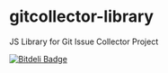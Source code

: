# gitcollector-library
JS Library for Git Issue Collector Project


[![Bitdeli Badge](https://d2weczhvl823v0.cloudfront.net/gitissuecollector/gitcollector-library/trend.png)](https://bitdeli.com/free "Bitdeli Badge")

